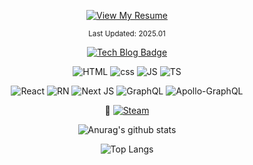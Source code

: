   <div align=center> 
    
[![View My Resume](https://img.shields.io/badge/View%20My%20Resume-Notion-000000?style=for-the-badge&logo=notion&logoColor=white)](https://moogieon.notion.site/4e6c84fe1873498e95741b30b212d6e1?pvs=4)

<sub>Last Updated: 2025.01</sub>

 
[![Tech Blog Badge](http://img.shields.io/badge/-Tech%20blog-black?style=flat-square&logo=blog&link=https://velog.io/@blissful-y0)]([https://moogieon.github.io](https://moogieon-blog.vercel.app/)/) 


![HTML](https://img.shields.io/badge/HTML5-E34F26?style=flat-square&logo=html5&logoColor=white)
![css](https://img.shields.io/badge/CSS3-1572B6?style=flat-square&logo=css3&logoColor=white)
![JS](https://img.shields.io/badge/JavaScript-F7DF1E?style=flat-square&logo=javascript&logoColor=black)
![TS](https://img.shields.io/badge/TypeScript-007ACC?style=flat-square&logo=typescript&logoColor=white)

  
  
![React](https://img.shields.io/badge/React-20232A?style=flat-square&logo=react&logoColor=61DAFB)
![RN](https://img.shields.io/badge/React_Native-20232A?style=flat-square&logo=react&logoColor=61DAFB)
![Next JS](https://img.shields.io/badge/Next-black?style=flat-square&logo=next.js&logoColor=white)
![GraphQL](https://img.shields.io/badge/-GraphQL-E10098?style=flat-square&logo=graphql&logoColor=white)
![Apollo-GraphQL](https://img.shields.io/badge/-ApolloGraphQL-311C87?style=flat-square&logo=apollo-graphql)
  


👀 [![Steam](https://img.shields.io/badge/Steam-돌숭이-000000?style=for-the-badge&logo=steam&logoColor=white)](https://steamcommunity.com/id/as1365)

 
![Anurag's github stats](https://github-readme-stats.vercel.app/api?username=moogieon&theme=github_dark)

![Top Langs](https://github-readme-stats.vercel.app/api/top-langs/?username=moogieon&theme=github_dark)


</div>
 

  
